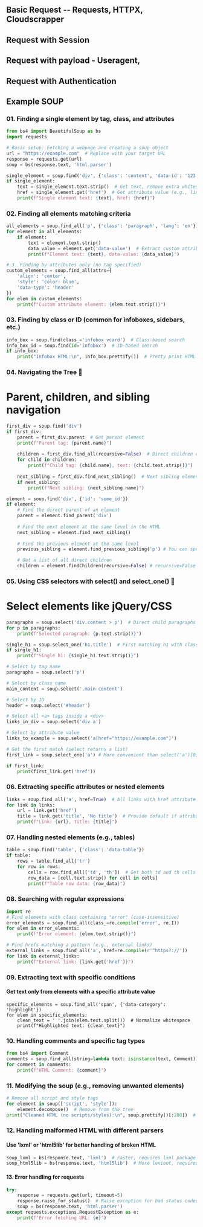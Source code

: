 ## Basic Request -- Requests, HTTPX, Cloudscrapper

## Request with Session

## Request with payload - Useragent, 

## Request with Authentication 

## Example SOUP
### 01. Finding a single element by tag, class, and attributes
```py
from bs4 import BeautifulSoup as bs
import requests

# Basic setup: Fetching a webpage and creating a soup object
url = "https://example.com"  # Replace with your target URL
response = requests.get(url)
soup = bs(response.text, 'html.parser')

single_element = soup.find('div', {'class': 'content', 'data-id': '123'})
if single_element:
    text = single_element.text.strip()  # Get text, remove extra whitespace
    href = single_element.get('href')  # Get attribute value (e.g., link)
    print(f"Single element text: {text}, href: {href}")

```
### 02. Finding all elements matching criteria
```py
all_elements = soup.find_all('p', {'class': 'paragraph', 'lang': 'en'})
for element in all_elements:
    if element:
        text = element.text.strip()
        data_value = element.get('data-value')  # Extract custom attribute
        print(f"Element text: {text}, data-value: {data_value}")

# 3. Finding by attributes only (no tag specified)
custom_elements = soup.find_all(attrs={
    'align': 'center',
    'style': 'color: blue',
    'data-type': 'header'
})
for elem in custom_elements:
    print(f"Custom attribute element: {elem.text.strip()}")
```
### 03. Finding by class or ID (common for infoboxes, sidebars, etc.)
```py
info_box = soup.find(class_='infobox vcard')  # Class-based search
info_box_id = soup.find(id='infobox')  # ID-based search
if info_box:
    print("Infobox HTML:\n", info_box.prettify())  # Pretty print HTML structure
```

### 04. Navigating the Tree 🌳
# Parent, children, and sibling navigation
```py
first_div = soup.find('div')
if first_div:
    parent = first_div.parent  # Get parent element
    print(f"Parent tag: {parent.name}")
    
    children = first_div.find_all(recursive=False)  # Direct children only
    for child in children:
        print(f"Child tag: {child.name}, text: {child.text.strip()}")
    
    next_sibling = first_div.find_next_sibling()  # Next sibling element
    if next_sibling:
        print(f"Next sibling: {next_sibling.name}")

element = soup.find('div', {'id': 'some_id'})
if element:
    # Find the direct parent of an element
    parent = element.find_parent('div')
    
    # Find the next element at the same level in the HTML
    next_sibling = element.find_next_sibling()
    
    # Find the previous element at the same level
    previous_sibling = element.find_previous_sibling('p') # You can specify a tag

    # Get a list of all direct children
    children = element.findChildren(recursive=False) # recursive=False gets direct children only
```
### 05. Using CSS selectors with select() and select_one() 🎯
# Select elements like jQuery/CSS
```py
paragraphs = soup.select('div.content > p')  # Direct child paragraphs
for p in paragraphs:
    print(f"Selected paragraph: {p.text.strip()}")

single_h1 = soup.select_one('h1.title')  # First matching h1 with class 'title'
if single_h1:
    print(f"Single h1: {single_h1.text.strip()}")

# Select by tag name
paragraphs = soup.select('p')

# Select by class name
main_content = soup.select('.main-content')

# Select by ID
header = soup.select('#header')

# Select all <a> tags inside a <div>
links_in_div = soup.select('div a')

# Select by attribute value
links_to_example = soup.select('a[href="https://example.com"]')

# Get the first match (select returns a list)
first_link = soup.select_one('a') # More convenient than select('a')[0]

if first_link:
    print(first_link.get('href'))
```
### 06. Extracting specific attributes or nested elements
```py
links = soup.find_all('a', href=True)  # All links with href attribute
for link in links:
    url = link.get('href')
    title = link.get('title', 'No title')  # Provide default if attribute missing
    print(f"Link: {url}, Title: {title}")
```
### 07. Handling nested elements (e.g., tables)
```py
table = soup.find('table', {'class': 'data-table'})
if table:
    rows = table.find_all('tr')
    for row in rows:
        cells = row.find_all(['td', 'th'])  # Get both td and th cells
        row_data = [cell.text.strip() for cell in cells]
        print(f"Table row data: {row_data}")
```

### 08. Searching with regular expressions
```py
import re
# Find elements with class containing "error" (case-insensitive)
error_elements = soup.find_all(class_=re.compile('error', re.I))
for elem in error_elements:
    print(f"Error element: {elem.text.strip()}")

# Find hrefs matching a pattern (e.g., external links)
external_links = soup.find_all('a', href=re.compile(r'^https?://'))
for link in external_links:
    print(f"External link: {link.get('href')}")
```
### 09. Extracting text with specific conditions
#### Get text only from elements with a specific attribute value
```
specific_elements = soup.find_all('span', {'data-category': 'highlight'})
for elem in specific_elements:
    clean_text = ' '.join(elem.text.split())  # Normalize whitespace
    print(f"Highlighted text: {clean_text}")
```
### 10. Handling comments and specific tag types
```py
from bs4 import Comment
comments = soup.find_all(string=lambda text: isinstance(text, Comment))
for comment in comments:
    print(f"HTML Comment: {comment}")
```
### 11. Modifying the soup (e.g., removing unwanted elements)
```py
# Remove all script and style tags
for element in soup(['script', 'style']):
    element.decompose()  # Remove from the tree
print("Cleaned HTML (no scripts/styles):\n", soup.prettify()[:200])  # Partial output
```
### 12. Handling malformed HTML with different parsers
#### Use 'lxml' or 'html5lib' for better handling of broken HTML
```py
soup_lxml = bs(response.text, 'lxml')  # Faster, requires lxml package
soup_html5lib = bs(response.text, 'html5lib')  # More lenient, requires html5lib
```
#### 13. Error handling for requests
```py
try:
    response = requests.get(url, timeout=5)
    response.raise_for_status()  # Raise exception for bad status codes
    soup = bs(response.text, 'html.parser')
except requests.exceptions.RequestException as e:
    print(f"Error fetching URL: {e}")
```
